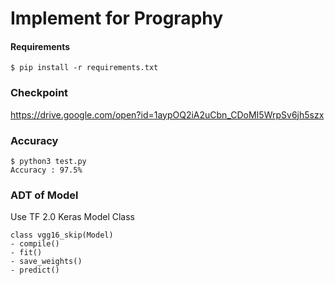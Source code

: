 Implement for Prography
=========================
#### Requirements
```
$ pip install -r requirements.txt
```

### Checkpoint
https://drive.google.com/open?id=1aypOQ2iA2uCbn_CDoMI5WrpSv6jh5szx

### Accuracy  
```
$ python3 test.py
Accuracy : 97.5%
```  

### ADT of Model
Use TF 2.0 Keras Model Class  
```
class vgg16_skip(Model)
- compile()
- fit()
- save_weights()
- predict()
```